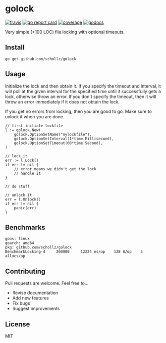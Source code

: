 # golock

[![travis](https://travis-ci.org/schollz/golock.svg?branch=master)](https://travis-ci.org/schollz/golock) 
[![go report card](https://goreportcard.com/badge/github.com/schollz/golock)](https://goreportcard.com/report/github.com/schollz/golock) 
[![coverage](https://img.shields.io/badge/coverage-100%25-brightgreen.svg)](https://gocover.io/github.com/schollz/golock)
[![godocs](https://godoc.org/github.com/schollz/golock?status.svg)](https://godoc.org/github.com/schollz/golock) 

Very simple (<100 LOC) file locking with optional timeouts. 


## Install

```
go get github.com/schollz/golock
```

## Usage 

Initialize the lock and then obtain it. If you specify the timeout and interval, it will poll at the given interval for the specified time until it successfully gets a lock, otherwise throw an error. If you don't specify the timeout, then it will throw an error immediately if it does not obtain the lock.

If you get no errors from locking, then you are good to go. Make sure to unlock it when you are done.

```golang
// first initiate lockfile
l := golock.New(
    golock.OptionSetName("mylockfile"), 
    golock.OptionSetInterval(1*time.Millisecond), 
    golock.OptionSetTimeout(60*time.Second),
)

// lock it
err := l.Lock()
if err != nil {
    // error means we didn't get the lock
    // handle it
}

// do stuff

// unlock it
err = l.Unlock()
if err != nil {
    panic(err)
}
```

## Benchmarks

```
goos: linux
goarch: amd64
pkg: github.com/schollz/golock
BenchmarkLocking-4     200000     12224 ns/op    128 B/op    5 allocs/op
```

## Contributing

Pull requests are welcome. Feel free to...

- Revise documentation
- Add new features
- Fix bugs
- Suggest improvements

## License

MIT
